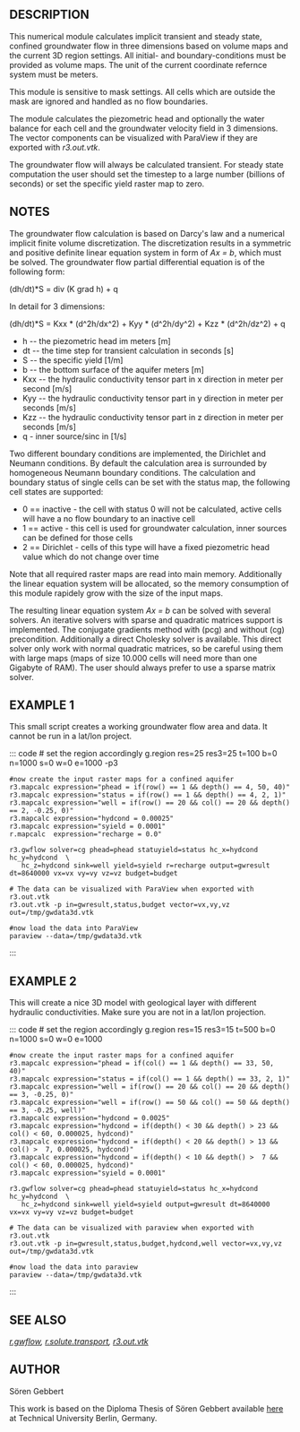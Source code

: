 ## DESCRIPTION

This numerical module calculates implicit transient and steady state,
confined groundwater flow in three dimensions based on volume maps and
the current 3D region settings. All initial- and boundary-conditions
must be provided as volume maps. The unit of the current coordinate
refernce system must be meters.

This module is sensitive to mask settings. All cells which are outside
the mask are ignored and handled as no flow boundaries.

The module calculates the piezometric head and optionally the water
balance for each cell and the groundwater velocity field in 3
dimensions. The vector components can be visualized with ParaView if
they are exported with *r3.out.vtk*.

The groundwater flow will always be calculated transient. For steady
state computation the user should set the timestep to a large number
(billions of seconds) or set the specific yield raster map to zero.

## NOTES

The groundwater flow calculation is based on Darcy\'s law and a
numerical implicit finite volume discretization. The discretization
results in a symmetric and positive definite linear equation system in
form of *Ax = b*, which must be solved. The groundwater flow partial
differential equation is of the following form:

(dh/dt)\*S = div (K grad h) + q

In detail for 3 dimensions:

(dh/dt)\*S = Kxx \* (d\^2h/dx\^2) + Kyy \* (d\^2h/dy\^2) + Kzz \*
(d\^2h/dz\^2) + q

-   h \-- the piezometric head im meters \[m\]
-   dt \-- the time step for transient calculation in seconds \[s\]
-   S \-- the specific yield \[1/m\]
-   b \-- the bottom surface of the aquifer meters \[m\]
-   Kxx \-- the hydraulic conductivity tensor part in x direction in
    meter per second \[m/s\]
-   Kyy \-- the hydraulic conductivity tensor part in y direction in
    meter per seconds \[m/s\]
-   Kzz \-- the hydraulic conductivity tensor part in z direction in
    meter per seconds \[m/s\]
-   q - inner source/sinc in \[1/s\]

Two different boundary conditions are implemented, the Dirichlet and
Neumann conditions. By default the calculation area is surrounded by
homogeneous Neumann boundary conditions. The calculation and boundary
status of single cells can be set with the status map, the following
cell states are supported:

-   0 == inactive - the cell with status 0 will not be calculated,
    active cells will have a no flow boundary to an inactive cell
-   1 == active - this cell is used for groundwater calculation, inner
    sources can be defined for those cells
-   2 == Dirichlet - cells of this type will have a fixed piezometric
    head value which do not change over time

Note that all required raster maps are read into main memory.
Additionally the linear equation system will be allocated, so the memory
consumption of this module rapidely grow with the size of the input
maps.

The resulting linear equation system *Ax = b* can be solved with several
solvers. An iterative solvers with sparse and quadratic matrices support
is implemented. The conjugate gradients method with (pcg) and without
(cg) precondition. Additionally a direct Cholesky solver is available.
This direct solver only work with normal quadratic matrices, so be
careful using them with large maps (maps of size 10.000 cells will need
more than one Gigabyte of RAM). The user should always prefer to use a
sparse matrix solver.

## EXAMPLE 1

This small script creates a working groundwater flow area and data. It
cannot be run in a lat/lon project.

::: code
    # set the region accordingly
    g.region res=25 res3=25 t=100 b=0 n=1000 s=0 w=0 e=1000 -p3

    #now create the input raster maps for a confined aquifer
    r3.mapcalc expression="phead = if(row() == 1 && depth() == 4, 50, 40)"
    r3.mapcalc expression="status = if(row() == 1 && depth() == 4, 2, 1)"
    r3.mapcalc expression="well = if(row() == 20 && col() == 20 && depth() == 2, -0.25, 0)"
    r3.mapcalc expression="hydcond = 0.00025"
    r3.mapcalc expression="syield = 0.0001"
    r.mapcalc  expression="recharge = 0.0"

    r3.gwflow solver=cg phead=phead statuyield=status hc_x=hydcond hc_y=hydcond  \
       hc_z=hydcond sink=well yield=syield r=recharge output=gwresult dt=8640000 vx=vx vy=vy vz=vz budget=budget

    # The data can be visualized with ParaView when exported with r3.out.vtk
    r3.out.vtk -p in=gwresult,status,budget vector=vx,vy,vz out=/tmp/gwdata3d.vtk

    #now load the data into ParaView
    paraview --data=/tmp/gwdata3d.vtk
:::

## EXAMPLE 2

This will create a nice 3D model with geological layer with different
hydraulic conductivities. Make sure you are not in a lat/lon projection.

::: code
    # set the region accordingly
    g.region res=15 res3=15 t=500 b=0 n=1000 s=0 w=0 e=1000

    #now create the input raster maps for a confined aquifer
    r3.mapcalc expression="phead = if(col() == 1 && depth() == 33, 50, 40)"
    r3.mapcalc expression="status = if(col() == 1 && depth() == 33, 2, 1)"
    r3.mapcalc expression="well = if(row() == 20 && col() == 20 && depth() == 3, -0.25, 0)"
    r3.mapcalc expression="well = if(row() == 50 && col() == 50 && depth() == 3, -0.25, well)"
    r3.mapcalc expression="hydcond = 0.0025"
    r3.mapcalc expression="hydcond = if(depth() < 30 && depth() > 23 && col() < 60, 0.000025, hydcond)"
    r3.mapcalc expression="hydcond = if(depth() < 20 && depth() > 13 && col() >  7, 0.000025, hydcond)"
    r3.mapcalc expression="hydcond = if(depth() < 10 && depth() >  7 && col() < 60, 0.000025, hydcond)"
    r3.mapcalc expression="syield = 0.0001"

    r3.gwflow solver=cg phead=phead statuyield=status hc_x=hydcond hc_y=hydcond  \
       hc_z=hydcond sink=well yield=syield output=gwresult dt=8640000 vx=vx vy=vy vz=vz budget=budget

    # The data can be visualized with paraview when exported with r3.out.vtk
    r3.out.vtk -p in=gwresult,status,budget,hydcond,well vector=vx,vy,vz out=/tmp/gwdata3d.vtk

    #now load the data into paraview
    paraview --data=/tmp/gwdata3d.vtk
:::

## SEE ALSO

*[r.gwflow](r.gwflow.html),
[r.solute.transport](r.solute.transport.html),
[r3.out.vtk](r3.out.vtk.html)*

## AUTHOR

Sören Gebbert

This work is based on the Diploma Thesis of Sören Gebbert available
[here](https://grass.osgeo.org/gdp/hydrology/gebbert2007_diplom_stroemung_grass_gis.pdf)
at Technical University Berlin, Germany.
